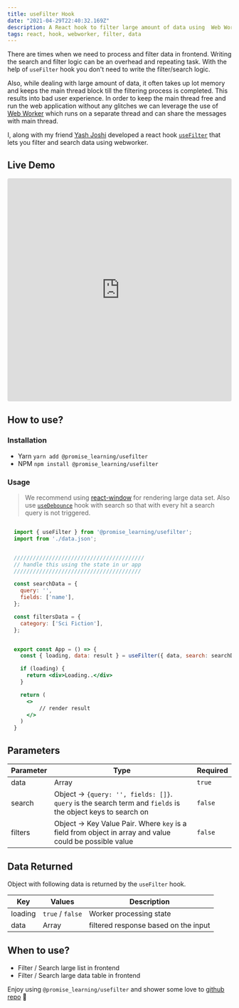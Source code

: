 ```yaml
---
title: useFilter Hook
date: "2021-04-29T22:40:32.169Z"
description: A React hook to filter large amount of data using  Web Worker.
tags: react, hook, webworker, filter, data
---
```


There are times when we need to process and filter data in frontend. Writing the search and filter logic can be an overhead and repeating task. With the help of `useFilter` hook you don't need to write the filter/search logic.

Also, while dealing with large amount of data, it often takes up lot memory and keeps the main thread block till the filtering process is completed. This results into bad user experience. In order to keep the main thread free and run the web application without any glitches we can leverage the use of [Web Worker](https://developer.mozilla.org/en-US/docs/Web/API/Web_Workers_API/Using_web_workers) which runs on a separate thread and can share the messages with main thread.

I, along with my friend [Yash Joshi](https://twitter.com/jyash97) developed a react hook [`useFilter`](https://github.com/promise-learning/useFilter) that lets you filter and search data using webworker.

## Live Demo

<iframe src="https://codesandbox.io/embed/usefilter-demo-comlink-mdfz8?fontsize=14&hidenavigation=1&theme=dark"
     style="width:100%; height:500px; border:0; border-radius: 4px; overflow:hidden;"
     title="useFilter-demo1"
     allow="accelerometer; ambient-light-sensor; camera; encrypted-media; geolocation; gyroscope; hid; microphone; midi; payment; usb; vr; xr-spatial-tracking"
     sandbox="allow-forms allow-modals allow-popups allow-presentation allow-same-origin allow-scripts"
   ></iframe>

## How to use?

### Installation

- Yarn `yarn add @promise_learning/usefilter`
- NPM `npm install @promise_learning/usefilter`

### Usage

> We recommend using [react-window](https://www.npmjs.com/package/react-window) for rendering large data set. Also use [`useDebounce`](https://www.npmjs.com/package/use-debounce) hook with search so that with every hit a search query is not triggered.

```jsx

  import { useFilter } from '@promise_learning/usefilter';
  import from './data.json';


  /////////////////////////////////////////
  // handle this using the state in ur app
  ////////////////////////////////////////

  const searchData = {
    query: '',
    fields: ['name'],
  };

  const filtersData = {
    category: ['Sci Fiction'],
  };


  export const App = () => {
    const { loading, data: result } = useFilter({ data, search: searchData, filters: filterData });

    if (loading) {
      return <div>Loading..</div>
    }

    return (
      <>
          // render result
      </>
    )
  }
```

## Parameters

| Parameter | Type                                                                                                         | Required |
| --------- | ------------------------------------------------------------------------------------------------------------ | -------- |
| data      | Array                                                                                                        | `true`   |
| search    | Object -> `{query: '', fields: []}`. `query` is the search term and `fields` is the object keys to search on | `false`  |
| filters   | Object -> Key Value Pair. Where `key` is a field from object in array and value could be possible value      | `false`  |

## Data Returned

Object with following data is returned by the `useFilter` hook.

| Key     | Values           | Description                          |
| ------- | ---------------- | ------------------------------------ |
| loading | `true` / `false` | Worker processing state              |
| data    | Array            | filtered response based on the input |

## When to use?

- Filter / Search large list in frontend
- Filter / Search large data table in frontend

Enjoy using `@promise_learning/usefilter` and shower some love to [github repo](https://github.com/promise-learning/useFilter) 🎉
